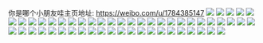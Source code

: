 你是哪个小朋友哇主页地址: https://weibo.com/u/1784385147 
![](https://wx4.sinaimg.cn/mw2000/6a5b8e7bly1h9gb0e1051j23402c0hdv.jpg) 
![](https://wx4.sinaimg.cn/mw2000/6a5b8e7bly1h9gb0gptwxj21sp2jihdu.jpg) 
![](https://wx4.sinaimg.cn/mw2000/6a5b8e7bly1h9gb0kewboj22eo37knpf.jpg) 
![](https://wx4.sinaimg.cn/mw2000/6a5b8e7bly1h9gb0cewmzj221e21eqv6.jpg) 
![](https://wx4.sinaimg.cn/mw2000/6a5b8e7bly1h2gbtktiw1j20u00u0jwh.jpg) 
![](https://wx4.sinaimg.cn/mw2000/6a5b8e7bly1h2gbtjx96rj20u011wth7.jpg) 
![](https://wx4.sinaimg.cn/mw2000/6a5b8e7bly1h2gbtki6khj20u00u0jy4.jpg) 
![](https://wx4.sinaimg.cn/mw2000/6a5b8e7bly1h1uc7yvmf9j22bc334x6q.jpg) 
![](https://wx4.sinaimg.cn/mw2000/6a5b8e7bly1h1uc851zh0j22ah2ahb2a.jpg) 
![](https://wx4.sinaimg.cn/mw2000/6a5b8e7bly1h1uc81im05j22c0340kjp.jpg) 
![](https://wx4.sinaimg.cn/mw2000/6a5b8e7bly1gxs31edz65j22801o07wi.jpg) 
![](https://wx4.sinaimg.cn/mw2000/6a5b8e7bly1gxs31dqz1gj22801o0hdu.jpg) 
![](https://wx4.sinaimg.cn/mw2000/6a5b8e7bly1gxs31cowggj22801o0b2a.jpg) 
![](https://wx4.sinaimg.cn/mw2000/6a5b8e7bly1gxs31hm02ij22c0340hdu.jpg) 
![](https://wx4.sinaimg.cn/mw2000/6a5b8e7bly1gxp90fr60aj20u00yztfa.jpg) 
![](https://wx4.sinaimg.cn/mw2000/6a5b8e7bly1gxp90fd86ej20u00znq9j.jpg) 
![](https://wx4.sinaimg.cn/mw2000/6a5b8e7bly1gxp90g3jnqj20u010w45c.jpg) 
![](https://wx4.sinaimg.cn/mw2000/6a5b8e7bly1gxp91cfyhsj21bj0ixgpc.jpg) 
![](https://wx4.sinaimg.cn/mw2000/6a5b8e7bly1gxp90gmr8dj20u0140gse.jpg) 
![](https://wx4.sinaimg.cn/mw2000/6a5b8e7bly1gxp91xe0i1j20u00u0wmy.jpg) 
![](https://wx4.sinaimg.cn/mw2000/6a5b8e7bly1gxp91xqumfj211c0u0qbk.jpg) 
![](https://wx4.sinaimg.cn/mw2000/6a5b8e7bly1guxulk0qj1j20xc21ik4i.jpg) 
![](https://wx4.sinaimg.cn/mw2000/001WL65Bly1guxulls8b8j635m1ze7wi02.jpg) 
![](https://wx4.sinaimg.cn/mw2000/6a5b8e7bly1guxulirhq1j20xc1jk4eb.jpg) 
![](https://wx4.sinaimg.cn/mw2000/001WL65Bly1guxuljb4pfj62bv2bvx6c02.jpg) 
![](https://wx4.sinaimg.cn/mw2000/001WL65Bly1guxulkru59j61zu207kjl02.jpg) 
![](https://wx4.sinaimg.cn/mw2000/001WL65Bly1guxulnneorj62c02c0qv502.jpg) 
![](https://wx4.sinaimg.cn/mw2000/6a5b8e7bly1guxunvky4rj22bv2bvb29.jpg) 
![](https://wx4.sinaimg.cn/mw2000/001WL65Bly1guxurs1w16j60n00cpgp002.jpg) 
![](https://wx4.sinaimg.cn/mw2000/001WL65Bly1guxurrr4gzj60n00cstbw02.jpg) 
![](https://wx4.sinaimg.cn/mw2000/6a5b8e7bly1gpdpk1i50dj21po1po15i.jpg) 
![](https://wx4.sinaimg.cn/mw2000/6a5b8e7bly1gpdpk0hf9ej21r81r8wv5.jpg) 
![](https://wx4.sinaimg.cn/mw2000/6a5b8e7bly1gp3ye0nqgnj22c02c04qs.jpg) 
![](https://wx4.sinaimg.cn/mw2000/6a5b8e7bly1gp3yond9coj21wt1f51gq.jpg) 
![](https://wx4.sinaimg.cn/mw2000/6a5b8e7bly1gp3yayoyy2j23402c04qq.jpg) 
![](https://wx4.sinaimg.cn/mw2000/6a5b8e7bly1gp3yb1h2bnj21zj1zjb2a.jpg) 
![](https://wx4.sinaimg.cn/mw2000/6a5b8e7bly1goh8dv161ij20n03wjx6p.jpg) 
![](https://wx4.sinaimg.cn/mw2000/6a5b8e7bly1goh8dvwvt5j20n02i41kx.jpg) 
![](https://wx4.sinaimg.cn/mw2000/6a5b8e7bly1goh8dx7qjwj20n038x7wh.jpg) 
![](https://wx4.sinaimg.cn/mw2000/6a5b8e7bly1goh8dxr21lj20n031bhdt.jpg) 
![](https://wx4.sinaimg.cn/mw2000/6a5b8e7bly1goh8dyne9kj20n0370hdt.jpg) 
![](https://wx4.sinaimg.cn/mw2000/6a5b8e7bly1goh8dzz6asj20n03ozhdt.jpg) 
![](https://wx4.sinaimg.cn/mw2000/6a5b8e7bly1goh8duccstj20n03muu0x.jpg) 
![](https://wx4.sinaimg.cn/mw2000/6a5b8e7bly1goh8e2w3mzj22c02c0kjl.jpg) 
![](https://wx4.sinaimg.cn/mw2000/6a5b8e7bly1goh8e0hnxmj20n01kr4kv.jpg) 
![](https://wx4.sinaimg.cn/mw2000/6a5b8e7bly1goh8e1rlfuj23402c0hdv.jpg) 
![](https://wx4.sinaimg.cn/mw2000/6a5b8e7bly1gmcy2jsydoj20u00u0wl9.jpg) 
![](https://wx4.sinaimg.cn/mw2000/6a5b8e7bly1gmcy2hqmymj21400u0n1w.jpg) 
![](https://wx4.sinaimg.cn/mw2000/6a5b8e7bly1gmcy2j4muvj20u00wndm3.jpg) 
![](https://wx4.sinaimg.cn/mw2000/6a5b8e7bly1gk2fjfg8zvj22c02c0nkg.jpg) 
![](https://wx4.sinaimg.cn/mw2000/6a5b8e7bly1gk2fjha8zzj22c02c0x6q.jpg) 
![](https://wx4.sinaimg.cn/mw2000/6a5b8e7bly1gk2fjjnk8fj22c02hu7wi.jpg) 
